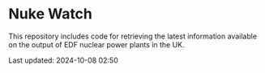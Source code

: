 # Nuke Watch

This repository includes code for retrieving the latest information available on the output of EDF nuclear power plants in the UK.

Last updated: 2024-10-08 02:50